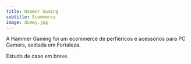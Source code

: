 ```yaml
---
title: Hammer Gaming
subtitle: Ecommerce
image: dummy.jpg
---
```


A Hammer Gaming foi um ecommerce de perfiéricos e acessórios para PC Gamers, sediada em Fortaleza.

Estudo de caso em breve.
